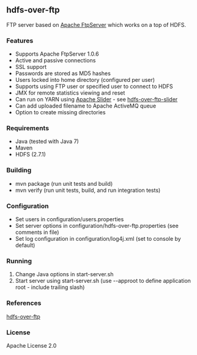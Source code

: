 ## hdfs-over-ftp
FTP server based on [Apache FtpServer](http://mina.apache.org/ftpserver-project/) which works on a top of HDFS.

### Features
* Supports Apache FtpServer 1.0.6
* Active and passive connections
* SSL support
* Passwords are stored as MD5 hashes
* Users locked into home directory (configured per user)
* Supports using FTP user or specified user to connect to HDFS
* JMX for remote statistics viewing and reset
* Can run on YARN using [Apache Slider](http://slider.incubator.apache.org/) - see [hdfs-over-ftp-slider](https://github.com/OneMainF/hdfs-over-ftp-slider)
* Can add uploaded filename to Apache ActiveMQ queue
* Option to create missing directories

### Requirements
* Java (tested with Java 7)
* Maven
* HDFS (2.7.1)

### Building
* mvn package (run unit tests and build)
* mvn verify (run unit tests, build, and run integration tests)

### Configuration
* Set users in configuration/users.properties
* Set server options in configuration/hdfs-over-ftp.properties (see comments in file)
* Set log configuration in configuration/log4j.xml (set to console by default)

### Running
1. Change Java options in start-server.sh
2. Start server using start-server.sh (use --approot to define application root - include trailing slash)

### References
[hdfs-over-ftp](https://github.com/iponweb/hdfs-over-ftp)

### License
Apache License 2.0
